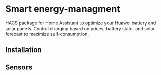# Smart energy-managment
HACS package for Home Assistant to optimize your Huawei battery and solar panels. Control charging based on prices, battery state, and solar forecast to maximize self-consumption.

## Installation



## Sensors


